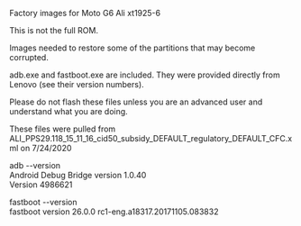 Factory images for Moto G6 Ali xt1925-6

This is not the full ROM.

Images needed to restore some of the partitions that may become corrupted.

adb.exe and fastboot.exe are included. They were provided directly from Lenovo (see their version numbers).

Please do not flash these files unless you are an advanced user and understand what you are doing.

These files were pulled from ALI_PPS29.118_15_11_16_cid50_subsidy_DEFAULT_regulatory_DEFAULT_CFC.xml on 7/24/2020

adb --version  
Android Debug Bridge version 1.0.40  
Version 4986621

fastboot --version  
fastboot version 26.0.0 rc1-eng.a18317.20171105.083832
